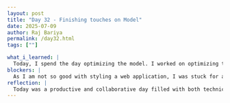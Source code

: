 ```yaml
---
layout: post
title: "Day 32 - Finishing touches on Model"
date: 2025-07-09
author: Raj Bariya
permalink: /day32.html
tags: [""]

what_i_learned: |
  Today, I spend the day optimizing the model. I worked on optimizing the hybrid model. After completing that, I started helping my team members with the dashboard. We together made a web application for our model. We checked to see which one is better among streamlit and Plotly dash. We tried sytling it using CSS and HTML. I am also trying to implement React to make it more interactive. Later, we had team building activity with Kyle. It was fun and we got to know different side of everyone. It was good to end the day with fun activity.
blockers: |
  As I am not so good with styling a web application, I was stuck for a bit but together we worked it out.
reflection: |
  Today was a productive and collaborative day filled with both technical progress and team bonding. I focused on optimizing our hybrid model, aiming to improve its performance and ensure it integrates well into our project pipeline. Ending the day with a team-building activity with Kyle was refreshing. It allowed us to relax, connect on a personal level, and see different sides of each other outside the technical environment. 
---
```

